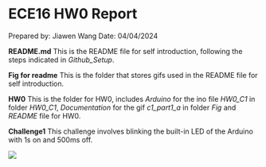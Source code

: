 # ECE16 HW0 Report

Prepared by: Jiawen Wang Date: 04/04/2024

**README.md** This is the README file for self introduction, following the steps indicated in *Github_Setup*.

**Fig for readme** This is the folder that stores gifs used in the README file for self introduction.

**HW0** This is the folder for HW0, includes *Arduino* for the ino file *HW0_C1* in folder *HW0_C1*, *Documentation* for the gif *c1_part1_a* in folder *Fig* and *README* file for HW0. 

**Challenge1** This challenge involves blinking the built-in LED of the Arduino with 1s on and 500ms off.

![](https://github.com/UCSD-ECE16/ece16-assignment-Cocodayow/blob/master/HW0/Documentation/Fig/c1_part1_a.gif)
